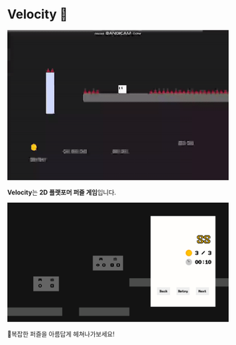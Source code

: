 # Velocity 💨

![GIF](preview1.gif) 

**Velocity**는 **2D 플랫포머 퍼즐 게임**입니다. 

![PNG](preview1.png)

🚀복잡한 퍼즐을 아름답게 헤쳐나가보세요!
